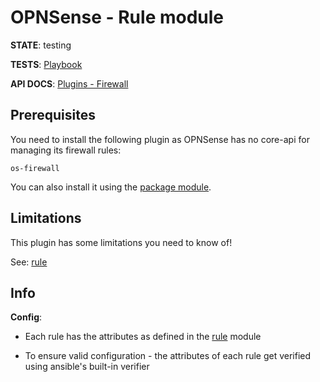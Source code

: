 # OPNSense - Rule module

**STATE**: testing

**TESTS**: [Playbook](https://github.com/ansibleguy/collection_opnsense/blob/stable/tests/multi_rule.yml)

**API DOCS**: [Plugins - Firewall](https://docs.opnsense.org/development/api/plugins/firewall.html)

## Prerequisites

You need to install the following plugin as OPNSense has no core-api for managing its firewall rules:
```
os-firewall
```

You can also install it using the [package module](https://github.com/ansibleguy/collection_opnsense/blob/stable/docs/use_package.md).

## Limitations

This plugin has some limitations you need to know of!

See: [rule](https://github.com/ansibleguy/collection_opnsense/blob/stable/docs/use_rule.md#limitations)

## Info

**Config**:

- Each rule has the attributes as defined in the [rule](https://github.com/ansibleguy/collection_opnsense/blob/stable/docs/use_rule.md) module

- To ensure valid configuration - the attributes of each rule get verified using ansible's built-in verifier

